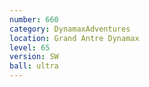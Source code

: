 ```yaml
---
number: 660
category: DynamaxAdventures
location: Grand Antre Dynamax
level: 65
version: SW
ball: ultra
---
```

